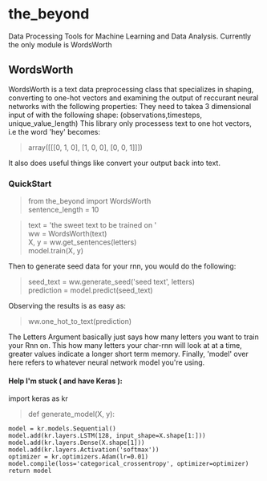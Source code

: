 # the_beyond
Data Processing Tools for Machine Learning and Data Analysis. Currently the only module is WordsWorth

## WordsWorth
WordsWorth is a text data preprocessing class that specializes in shaping, converting to one-hot vectors and examining the output of reccurant neural networks with the following properties: 
They need to takea 3 dimensional input of with the following shape: 
(observations,timesteps, unique_value_length) 
This library only processess text to one hot vectors, i.e the word 'hey' becomes: 
> array([[[0, 1, 0],
        [1, 0, 0],
        [0, 0, 1]]])

It also does useful things like convert your output back into text. 

### QuickStart
>from the_beyond import WordsWorth  
sentence_length = 10 

>text = 'the sweet text to be trained on  '  
ww = WordsWorth(text)  
X, y = ww.get_sentences(letters)  
model.train(X, y)  

Then to generate seed data for your rnn, you would do the following: 

> seed_text = ww.generate_seed('seed text', letters)  
prediction = model.predict(seed_text)

Observing the results is as easy as: 
>ww.one_hot_to_text(prediction)



The Letters Argument basically just says how many letters you want to train your Rnn on. 
This how many letters your char-rnn will look at at a time, greater values indicate a longer short term memory.
Finally, 'model' over here refers to whatever neural network model you're using. 

#### Help I'm stuck ( and have Keras ):
import keras as kr

>def generate_model(X, y):

    model = kr.models.Sequential()
    model.add(kr.layers.LSTM(128, input_shape=X.shape[1:]))
    model.add(kr.layers.Dense(X.shape[1]))
    model.add(kr.layers.Activation('softmax'))
    optimizer = kr.optimizers.Adam(lr=0.01)
    model.compile(loss='categorical_crossentropy', optimizer=optimizer)
    return model





